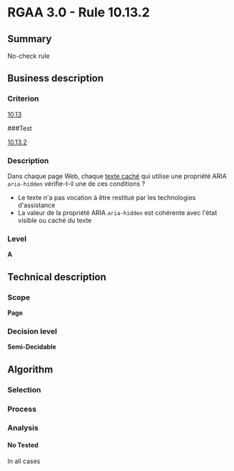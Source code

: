 # RGAA 3.0 -  Rule 10.13.2

## Summary

No-check rule

## Business description

### Criterion

[10.13](http://references.modernisation.gouv.fr/referentiel-technique-0#crit-10-13)

###Test

[10.13.2](http://disic.github.io/rgaa_referentiel_en/RGAA3.0_Criteria_English_version_v1.html#test-10.13.2)

### Description

Dans chaque page Web, chaque <a href="http://references.modernisation.gouv.fr/referentiel-technique-0#mTexteCache">texte cach&eacute;</a> qui utilise une propri&eacute;t&eacute; ARIA `aria-hidden` v&eacute;rifie-t-il une de ces conditions ? 
 
 * Le texte n'a pas vocation &agrave; &ecirc;tre restitu&eacute; par les technologies d'assistance 
 * La valeur de la propri&eacute;t&eacute; ARIA `aria-hidden` est coh&eacute;rente avec l'&eacute;tat visible ou cach&eacute; du texte 


### Level

**A**

## Technical description

### Scope

**Page**

### Decision level

**Semi-Decidable**

## Algorithm

### Selection

### Process

### Analysis

#### No Tested 

In all cases

